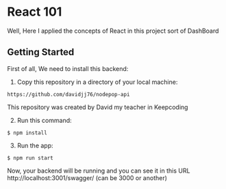 # React 101 

Well, Here I applied the concepts of React in this project sort of DashBoard 

## Getting Started 

First of all, We need to install this backend: 

1. Copy this repository in a directory of your local machine:  

``` 
https://github.com/davidjj76/nodepop-api 
``` 

This repository was created by David my teacher in Keepcoding 

2. Run this command: 

``` 
$ npm install 
``` 

3. Run the app: 
``` 
$ npm run start 
``` 

Now, your backend will be running and you can see it in this URL http://localhost:3001/swagger/ (can be 3000 or another) 